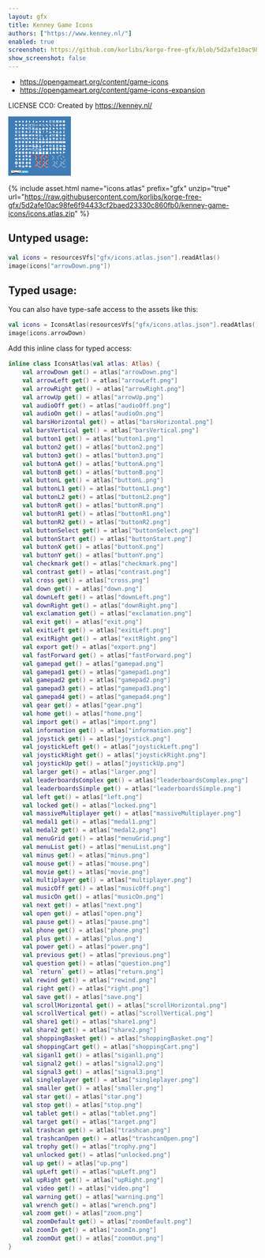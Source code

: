 ```yaml
---
layout: gfx
title: Kenney Game Icons
authors: ["https://www.kenney.nl/"]
enabled: true
screenshot: https://github.com/korlibs/korge-free-gfx/blob/5d2afe10ac98fe6f94433cf2baed23330c860fb0/kenney-game-icons/kenney_game_icons_preview.png?raw=true
show_screenshot: false
---
```


* <https://opengameart.org/content/game-icons>
* <https://opengameart.org/content/game-icons-expansion>

LICENSE CC0: Created by <https://kenney.nl/>

<a data-caption="icons.atlas" data-fancybox href="https://raw.githubusercontent.com/korlibs/korge-free-gfx/5d2afe10ac98fe6f94433cf2baed23330c860fb0/kenney-game-icons/kenney_game_icons_preview.png">
<img src="https://raw.githubusercontent.com/korlibs/korge-free-gfx/5d2afe10ac98fe6f94433cf2baed23330c860fb0/kenney-game-icons/kenney_game_icons_preview.png" style="max-height: 120px;" />
</a>

{% include asset.html name="icons.atlas" prefix="gfx" unzip="true" url="https://raw.githubusercontent.com/korlibs/korge-free-gfx/5d2afe10ac98fe6f94433cf2baed23330c860fb0/kenney-game-icons/icons.atlas.zip" %}

## Untyped usage:

```kotlin
val icons = resourcesVfs["gfx/icons.atlas.json"].readAtlas()
image(icons["arrowDown.png"])
```

## Typed usage:

You can also have type-safe access to the assets like this:

```kotlin
val icons = IconsAtlas(resourcesVfs["gfx/icons.atlas.json"].readAtlas())
image(icons.arrowDown)
```

Add this inline class for typed access:

```kotlin
inline class IconsAtlas(val atlas: Atlas) {
    val arrowDown get() = atlas["arrowDown.png"]
    val arrowLeft get() = atlas["arrowLeft.png"]
    val arrowRight get() = atlas["arrowRight.png"]
    val arrowUp get() = atlas["arrowUp.png"]
    val audioOff get() = atlas["audioOff.png"]
    val audioOn get() = atlas["audioOn.png"]
    val barsHorizontal get() = atlas["barsHorizontal.png"]
    val barsVertical get() = atlas["barsVertical.png"]
    val button1 get() = atlas["button1.png"]
    val button2 get() = atlas["button2.png"]
    val button3 get() = atlas["button3.png"]
    val buttonA get() = atlas["buttonA.png"]
    val buttonB get() = atlas["buttonB.png"]
    val buttonL get() = atlas["buttonL.png"]
    val buttonL1 get() = atlas["buttonL1.png"]
    val buttonL2 get() = atlas["buttonL2.png"]
    val buttonR get() = atlas["buttonR.png"]
    val buttonR1 get() = atlas["buttonR1.png"]
    val buttonR2 get() = atlas["buttonR2.png"]
    val buttonSelect get() = atlas["buttonSelect.png"]
    val buttonStart get() = atlas["buttonStart.png"]
    val buttonX get() = atlas["buttonX.png"]
    val buttonY get() = atlas["buttonY.png"]
    val checkmark get() = atlas["checkmark.png"]
    val contrast get() = atlas["contrast.png"]
    val cross get() = atlas["cross.png"]
    val down get() = atlas["down.png"]
    val downLeft get() = atlas["downLeft.png"]
    val downRight get() = atlas["downRight.png"]
    val exclamation get() = atlas["exclamation.png"]
    val exit get() = atlas["exit.png"]
    val exitLeft get() = atlas["exitLeft.png"]
    val exitRight get() = atlas["exitRight.png"]
    val export get() = atlas["export.png"]
    val fastForward get() = atlas["fastForward.png"]
    val gamepad get() = atlas["gamepad.png"]
    val gamepad1 get() = atlas["gamepad1.png"]
    val gamepad2 get() = atlas["gamepad2.png"]
    val gamepad3 get() = atlas["gamepad3.png"]
    val gamepad4 get() = atlas["gamepad4.png"]
    val gear get() = atlas["gear.png"]
    val home get() = atlas["home.png"]
    val import get() = atlas["import.png"]
    val information get() = atlas["information.png"]
    val joystick get() = atlas["joystick.png"]
    val joystickLeft get() = atlas["joystickLeft.png"]
    val joystickRight get() = atlas["joystickRight.png"]
    val joystickUp get() = atlas["joystickUp.png"]
    val larger get() = atlas["larger.png"]
    val leaderboardsComplex get() = atlas["leaderboardsComplex.png"]
    val leaderboardsSimple get() = atlas["leaderboardsSimple.png"]
    val left get() = atlas["left.png"]
    val locked get() = atlas["locked.png"]
    val massiveMultiplayer get() = atlas["massiveMultiplayer.png"]
    val medal1 get() = atlas["medal1.png"]
    val medal2 get() = atlas["medal2.png"]
    val menuGrid get() = atlas["menuGrid.png"]
    val menuList get() = atlas["menuList.png"]
    val minus get() = atlas["minus.png"]
    val mouse get() = atlas["mouse.png"]
    val movie get() = atlas["movie.png"]
    val multiplayer get() = atlas["multiplayer.png"]
    val musicOff get() = atlas["musicOff.png"]
    val musicOn get() = atlas["musicOn.png"]
    val next get() = atlas["next.png"]
    val open get() = atlas["open.png"]
    val pause get() = atlas["pause.png"]
    val phone get() = atlas["phone.png"]
    val plus get() = atlas["plus.png"]
    val power get() = atlas["power.png"]
    val previous get() = atlas["previous.png"]
    val question get() = atlas["question.png"]
    val `return` get() = atlas["return.png"]
    val rewind get() = atlas["rewind.png"]
    val right get() = atlas["right.png"]
    val save get() = atlas["save.png"]
    val scrollHorizontal get() = atlas["scrollHorizontal.png"]
    val scrollVertical get() = atlas["scrollVertical.png"]
    val share1 get() = atlas["share1.png"]
    val share2 get() = atlas["share2.png"]
    val shoppingBasket get() = atlas["shoppingBasket.png"]
    val shoppingCart get() = atlas["shoppingCart.png"]
    val siganl1 get() = atlas["siganl1.png"]
    val signal2 get() = atlas["signal2.png"]
    val signal3 get() = atlas["signal3.png"]
    val singleplayer get() = atlas["singleplayer.png"]
    val smaller get() = atlas["smaller.png"]
    val star get() = atlas["star.png"]
    val stop get() = atlas["stop.png"]
    val tablet get() = atlas["tablet.png"]
    val target get() = atlas["target.png"]
    val trashcan get() = atlas["trashcan.png"]
    val trashcanOpen get() = atlas["trashcanOpen.png"]
    val trophy get() = atlas["trophy.png"]
    val unlocked get() = atlas["unlocked.png"]
    val up get() = atlas["up.png"]
    val upLeft get() = atlas["upLeft.png"]
    val upRight get() = atlas["upRight.png"]
    val video get() = atlas["video.png"]
    val warning get() = atlas["warning.png"]
    val wrench get() = atlas["wrench.png"]
    val zoom get() = atlas["zoom.png"]
    val zoomDefault get() = atlas["zoomDefault.png"]
    val zoomIn get() = atlas["zoomIn.png"]
    val zoomOut get() = atlas["zoomOut.png"]
}
```